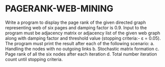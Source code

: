 # PAGERANK-WEB-MINING

Write a program to display the page rank of the given directed graph representing
web of six pages and damping factor is 0.9. Input to the program must be adjacency
matrix or adjacency list of the given web graph along with damping factor and
threshold value (stopping criteria:- ε = 0.05). The program must print the result after
each of the following scenario:
a. Handling the nodes with no outgoing links
b. Stochastic matrix formation
c. Page rank of all the six nodes after each iteration
d. Total number iteration count until stopping criteria.
